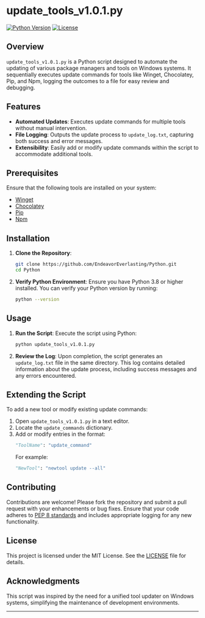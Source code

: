 # update_tools_v1.0.1.py

[![Python Version](https://img.shields.io/badge/python-3.8%2B-blue)](https://www.python.org/downloads/) [![License](https://img.shields.io/badge/license-MIT-green)](LICENSE)

## Overview

`update_tools_v1.0.1.py` is a Python script designed to automate the updating of various package managers and tools on Windows systems. It sequentially executes update commands for tools like Winget, Chocolatey, Pip, and Npm, logging the outcomes to a file for easy review and debugging.

## Features

- **Automated Updates**: Executes update commands for multiple tools without manual intervention.
- **File Logging**: Outputs the update process to `update_log.txt`, capturing both success and error messages.
- **Extensibility**: Easily add or modify update commands within the script to accommodate additional tools.

## Prerequisites

Ensure that the following tools are installed on your system:

- [Winget](https://learn.microsoft.com/en-us/windows/package-manager/winget/)
- [Chocolatey](https://chocolatey.org/install)
- [Pip](https://pip.pypa.io/en/stable/installation/)
- [Npm](https://docs.npmjs.com/downloading-and-installing-node-js-and-npm)

## Installation

1. **Clone the Repository**:
   ```bash
   git clone https://github.com/EndeavorEverlasting/Python.git
   cd Python
   ```

2. **Verify Python Environment**:
   Ensure you have Python 3.8 or higher installed. You can verify your Python version by running:
   ```bash
   python --version
   ```

## Usage

1. **Run the Script**:
   Execute the script using Python:
   ```bash
   python update_tools_v1.0.1.py
   ```

2. **Review the Log**:
   Upon completion, the script generates an `update_log.txt` file in the same directory. This log contains detailed information about the update process, including success messages and any errors encountered.

## Extending the Script

To add a new tool or modify existing update commands:

1. Open `update_tools_v1.0.1.py` in a text editor.
2. Locate the `update_commands` dictionary.
3. Add or modify entries in the format:
   ```python
   "ToolName": "update_command"
   ```
   For example:
   ```python
   "NewTool": "newtool update --all"
   ```

## Contributing

Contributions are welcome! Please fork the repository and submit a pull request with your enhancements or bug fixes. Ensure that your code adheres to [PEP 8 standards](https://www.python.org/dev/peps/pep-0008/) and includes appropriate logging for any new functionality.

## License

This project is licensed under the MIT License. See the [LICENSE](LICENSE) file for details.

## Acknowledgments

This script was inspired by the need for a unified tool updater on Windows systems, simplifying the maintenance of development environments.

---